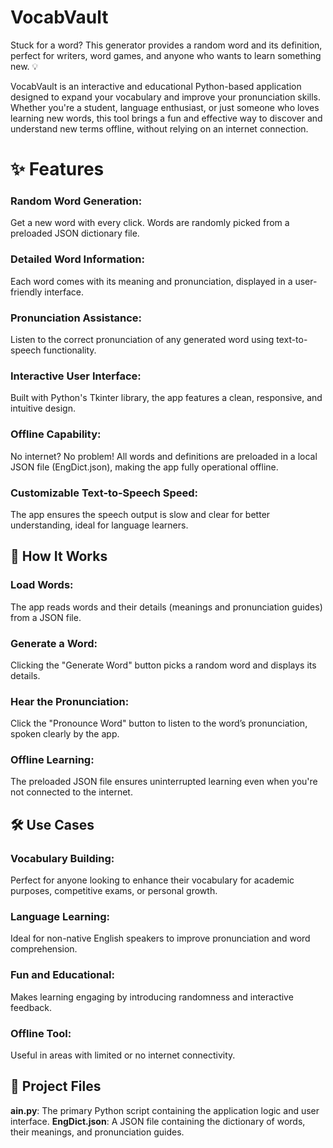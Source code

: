 # VocabVault
Stuck for a word? This generator provides a random word and its definition, perfect for writers, word games, and anyone who wants to learn something new. 💡


VocabVault is an interactive and educational Python-based application designed to expand your vocabulary and improve your pronunciation skills. Whether you're a student, language enthusiast, or just someone who loves learning new words, this tool brings a fun and effective way to discover and understand new terms offline, without relying on an internet connection.

# ✨ Features
### Random Word Generation:

Get a new word with every click. Words are randomly picked from a preloaded JSON dictionary file.

### Detailed Word Information:

Each word comes with its meaning and pronunciation, displayed in a user-friendly interface.
### Pronunciation Assistance:

Listen to the correct pronunciation of any generated word using text-to-speech functionality.
### Interactive User Interface:

Built with Python's Tkinter library, the app features a clean, responsive, and intuitive design.
### Offline Capability:

No internet? No problem! All words and definitions are preloaded in a local JSON file (EngDict.json), making the app fully operational offline.
### Customizable Text-to-Speech Speed:

The app ensures the speech output is slow and clear for better understanding, ideal for language learners.
## 🌟 How It Works
### Load Words:

The app reads words and their details (meanings and pronunciation guides) from a JSON file.
### Generate a Word:

Clicking the "Generate Word" button picks a random word and displays its details.
### Hear the Pronunciation:

Click the "Pronounce Word" button to listen to the word’s pronunciation, spoken clearly by the app.
### Offline Learning:

The preloaded JSON file ensures uninterrupted learning even when you're not connected to the internet.
## 🛠️ Use Cases
### Vocabulary Building:

Perfect for anyone looking to enhance their vocabulary for academic purposes, competitive exams, or personal growth.
### Language Learning:

Ideal for non-native English speakers to improve pronunciation and word comprehension.
### Fun and Educational:

Makes learning engaging by introducing randomness and interactive feedback.
### Offline Tool:

Useful in areas with limited or no internet connectivity.
## 📂 Project Files
**ain.py**:
The primary Python script containing the application logic and user interface.
**EngDict.json**:
A JSON file containing the dictionary of words, their meanings, and pronunciation guides.
